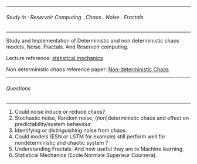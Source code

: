 ------------------------------------------------
###### Study in : Reservoir Computing . Chaos . Noise . Fractals
-----------------------------------------------
Study and Implementation of Deterministic and non deterministic chaos models. Noise. Fractals. And Reservoir computing. 

Lecture reference: [statistical mechanics](https://www.coursera.org/learn/statistical-mechanics)

Non deterministic chaos reference paper: [Non-deterministic Chaos](https://arxiv.org/pdf/chao-dyn/9408001.pdf)

------------------------------------------------
 ###### Questions
-----------------------------------------------
  1. Could noise induce or reduce chaos?
  2. Stochastic noise, Random noise, (non)deterministic chaos and effect on predictability/system behaviour.
  3. Identifying or distinguishing noise from chaos.
  4. Could models  (ESN or LSTM for example) still perform well for nondeterministic and chaotic system ?
  5. Understanding Fractals. And how useful they are to Machine learning.
  6. Statistical Mechanics (Ecole Normale Superieur Coursera).
  
